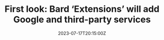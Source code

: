 ---
external: true
url: https://9to5google.com/2023/07/17/bard-ai-extensions-first-look/
title: "First look: Bard ‘Extensions’ will add Google and third-party services"
description: The next step for Google’s Bard AI will see it directly integrate with some of the company’s own services along with a collection of third-party options, and we have your first look.
date: 2023-07-17T20:15:00Z
icon: https://www.google.com/s2/favicons?domain=9to5google.com&sz=32
source: 9to5Google
---